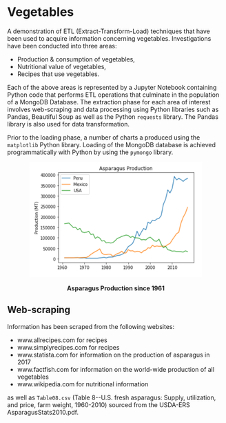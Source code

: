 # Vegetables
A demonstration of ETL (Extract-Transform-Load) techniques that have been used to acquire information concerning vegetables. Investigations have been conducted into three areas: 

<ul>
    <li>Production & consumption of vegetables,</li>
    <li>Nutritional value of vegetables,</li>
    <li>Recipes that use vegetables.</li>
</ul>

<p>
    
Each of the above areas is represented by a Jupyter Notebook containing Python code that performs ETL operations that culminate in the population of a MongoDB Database. The extraction phase for each area of interest involves web-scraping and data processing using Python libraries such as Pandas, Beautiful Soup as well as the Python ```requests``` library. The Pandas library is also used for data transformation. 

</p>

<p>
    
Prior to the loading phase, a number of charts a produced using the ```matplotlib``` Python library. Loading of the MongoDB database is achieved programmatically with Python by using the ```pymongo``` library.

</p>

<p align="center">
    <img src="./Asparagus_Production.png" width="400" height="267">  
</p>

<p align="center">
    <strong>Asparagus Production since 1961</strong>
</p>



<h2>Web-scraping</h2>
Information has been scraped from the following websites:
<br>
<ul>
    <li>www.allrecipes.com for recipes</li>
    <li>www.simplyrecipes.com for recipes</li>
    <li>www.statista.com for information on the production of asparagus in 2017</li>
    <li>www.factfish.com for information on the world-wide production of all vegetables</li>  
    <li>www.wikipedia.com for nutritional information</li>
</ul>

as well as ```Table08.csv``` (Table 8--U.S. fresh asparagus: Supply, utilization, and price, farm weight, 1960-2010) sourced from the USDA-ERS AsparagusStats2010.pdf.



